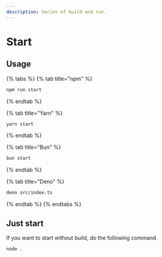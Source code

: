 ```yaml
---
description: Series of build and run.
---
```


# Start

## Usage

{% tabs %}
{% tab title="npm" %}

```bash
npm run start
```

{% endtab %}

{% tab title="Yarn" %}

```bash
yarn start
```

{% endtab %}

{% tab title="Bun" %}

```bash
bun start
```

{% endtab %}

{% tab title="Deno" %}

```bash
deno src/index.ts
```

{% endtab %}
{% endtabs %}

## Just start

If you want to start without build, do the following command

```bash
node .
```
